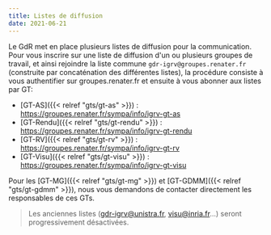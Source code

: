 ```yaml
---
title: Listes de diffusion
date: 2021-06-21
---
```


Le GdR met en place plusieurs listes de diffusion pour la communication. Pour vous inscrire sur une liste de diffusion
d'un ou plusieurs groupes de travail, et ainsi rejoindre la liste commune `gdr-igrv@groupes.renater.fr` (construite par concaténation des différentes listes), la procédure consiste à vous
authentifier sur groupes.renater.fr et ensuite à vous abonner aux listes par GT:

  - [GT-AS]({{< relref "gts/gt-as" >}}) : https://groupes.renater.fr/sympa/info/igrv-gt-as
  - [GT-Rendu]({{< relref "gts/gt-rendu" >}}) : https://groupes.renater.fr/sympa/info/igrv-gt-rendu
  - [GT-RV]({{< relref "gts/gt-rv" >}}) : https://groupes.renater.fr/sympa/info/igrv-gt-rv
  - [GT-Visu]({{< relref "gts/gt-visu" >}}) : https://groupes.renater.fr/sympa/info/igrv-gt-visu

Pour les [GT-MG]({{< relref "gts/gt-mg" >}}) et [GT-GDMM]({{< relref "gts/gt-gdmm" >}}), nous vous demandons de contacter directement les responsables de ces GTs.


> Les anciennes listes (gdr-igrv@unistra.fr, visu@inria.fr...) seront progressivement désactivées.
